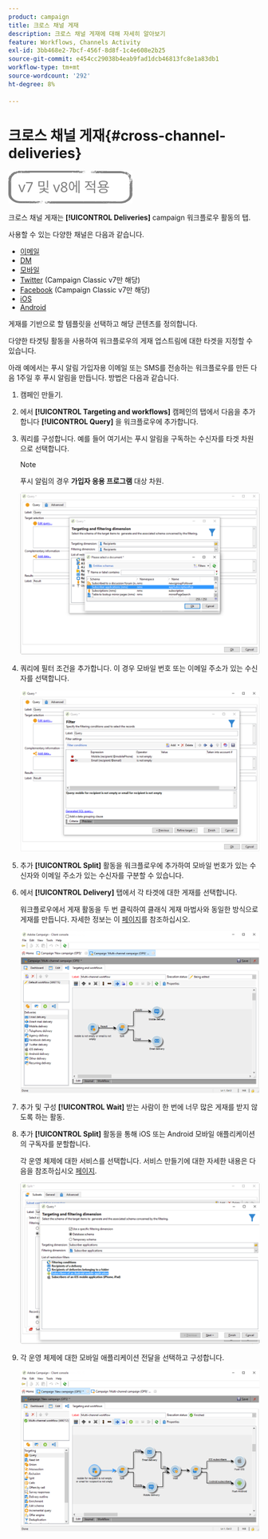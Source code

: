 ```yaml
---
product: campaign
title: 크로스 채널 게재
description: 크로스 채널 게재에 대해 자세히 알아보기
feature: Workflows, Channels Activity
exl-id: 3bb468e2-7bcf-456f-8d8f-1c4e608e2b25
source-git-commit: e454cc29038b4eab9fad1dcb46813fc8e1a83db1
workflow-type: tm+mt
source-wordcount: '292'
ht-degree: 8%

---
```


# 크로스 채널 게재{#cross-channel-deliveries}

![](../../assets/common.svg)

크로스 채널 게재는 **[!UICONTROL Deliveries]** campaign 워크플로우 활동의 탭.

사용할 수 있는 다양한 채널은 다음과 같습니다.

* [이메일](../../delivery/using/about-email-channel.md)
* [DM](../../delivery/using/about-direct-mail-channel.md)
* [모바일](../../delivery/using/sms-channel.md)
* [Twitter](../../social/using/publishing-on-twitter.md) (Campaign Classic v7만 해당)
* [Facebook](../../social/using/publishing-on-facebook.md) (Campaign Classic v7만 해당)
* [iOS](../../delivery/using/create-notifications-ios.md)
* [Android](../../delivery/using/create-notifications-android.md)

게재를 기반으로 할 템플릿을 선택하고 해당 콘텐츠를 정의합니다.

다양한 타겟팅 활동을 사용하여 워크플로우의 게재 업스트림에 대한 타겟을 지정할 수 있습니다.

아래 예에서는 푸시 알림 가입자용 이메일 또는 SMS를 전송하는 워크플로우를 만든 다음 1주일 후 푸시 알림을 만듭니다. 방법은 다음과 같습니다.

1. 캠페인 만들기.
1. 에서 **[!UICONTROL Targeting and workflows]** 캠페인의 탭에서 다음을 추가합니다 **[!UICONTROL Query]** 을 워크플로우에 추가합니다.
1. 쿼리를 구성합니다. 예를 들어 여기서는 푸시 알림을 구독하는 수신자를 타겟 차원으로 선택합니다.

   >[!NOTE]
   >
   >푸시 알림의 경우 **가입자 응용 프로그램** 대상 차원.

   ![](assets/cross_channel_delivery_1.png)

1. 쿼리에 필터 조건을 추가합니다. 이 경우 모바일 번호 또는 이메일 주소가 있는 수신자를 선택합니다.

   ![](assets/cross_channel_delivery_2.png)

1. 추가 **[!UICONTROL Split]** 활동을 워크플로우에 추가하여 모바일 번호가 있는 수신자와 이메일 주소가 있는 수신자를 구분할 수 있습니다.
1. 에서 **[!UICONTROL Delivery]** 탭에서 각 타겟에 대한 게재를 선택합니다.

   워크플로우에서 게재 활동을 두 번 클릭하여 클래식 게재 마법사와 동일한 방식으로 게재를 만듭니다. 자세한 정보는 이 [페이지](../../delivery/using/about-email-channel.md)를 참조하십시오.

   ![](assets/cross_channel_delivery_3.png)

1. 추가 및 구성 **[!UICONTROL Wait]** 받는 사람이 한 번에 너무 많은 게재를 받지 않도록 하는 활동.
1. 추가 **[!UICONTROL Split]** 활동을 통해 iOS 또는 Android 모바일 애플리케이션의 구독자를 분할합니다.

   각 운영 체제에 대한 서비스를 선택합니다. 서비스 만들기에 대한 자세한 내용은 다음을 참조하십시오 [페이지](../../delivery/using/configuring-the-mobile-application.md).

   ![](assets/cross_channel_delivery_4.png)

1. 각 운영 체제에 대한 모바일 애플리케이션 전달을 선택하고 구성합니다.

   ![](assets/cross_channel_delivery_5.png)
